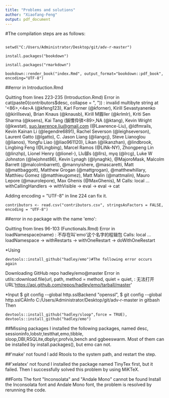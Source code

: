 ```yaml
--- 
title: "Problems and solutions"
author: "Xiaofang-Feng"
output: pdf_document 
---
```


#The compilation steps are as follows:

```{r eval=FALSE}

setwd("C:/Users/Administrator/Desktop/git/adv-r-master")

install.packages("bookdown")

install.packages("rmarkdown")

bookdown::render_book("index.Rmd", output_format="bookdown::pdf_book", encoding="UTF-8")

```


##error in Introduction.Rmd

Quitting from lines 223-235 (Introduction.Rmd) 
Error in cat(paste0(contributors$desc, collapse = ", ")) : 
  invalid multibyte string at '<86>,<4e>A (\@kfeng123), Karl Forner (\@kforner), Kirill Sevastyanenko (\@kirillseva), Brian Knaus (\@knausb), Kirill M眉ller (\@krlmlr), Kriti Sen Sharma (\@ksens), Kai Tang (鍞愭伜锛<89>,NA (\@ktang), Kevin Wright (\@kwstat), suo.lawrence.liu@gmail.com (\@Lawrence-Liu), \@ldfmrails, Kevin Kainan Li (\@legendre6891), Rachel Severson (\@leighseverson), Laurent Gatto (\@lgatto), C. Jason Liang (\@liangcj), Steve Lianoglou (\@lianos), Yongfu Liao (\@liao961120), Likan (\@likanzhan), \@lindbrook, Lingbing Feng (\@Lingbing), Marcel Ramos (\@LiNk-NY), Zhongpeng Lin (\@linzhp), Lionel Henry (\@lionel-), Llu铆s (\@llrs), myq (\@lrcg), Luke W Johnston (\@lwjohnst86), Kevin Lynagh (\@lynaghk), \@MajoroMask, Malcolm Barrett (\@malcolmbarrett), \@mannyishere, \@mascaretti, Matt (\@mattbaggott), Matthew Grogan (\@mattgrogan), \@matthewhillary, Matthieu Gomez (\@matthieugomez), Matt Malin (\@mattmalin), Mauro Lepore (\@maurolepore), Max Ghenis (\@MaxGhenis), M
Calls: local ... withCallingHandlers -> withVisible -> eval -> eval -> cat

Adding encoding = "UTF-8" in line 224 can fix it.
```{r eval=FALSE}
contributors <- read.csv("contributors.csv", stringsAsFactors = FALSE, encoding = "UTF-8")
```

##error in no package with the name 'emo':

Quitting from lines 96-103 (Functionals.Rmd) 
Error in loadNamespace(name) : 不存在叫'emo'这个名字的程辑包
Calls: local ... loadNamespace -> withRestarts -> withOneRestart -> doWithOneRestart

*Using
```{r eval=FALSE}
devtools::install_github("hadley/emo")#The following error occurs again
```

Downloading GitHub repo hadley/emo@master
Error in utils::download.file(url, path, method = method, quiet = quiet,  : 
  无法打开URL'https://api.github.com/repos/hadley/emo/tarball/master'

*Input $ git config --global http.sslBackend "openssl", $ git config --global http.sslCAInfo C:/Users/Administrator/Desktop/git/adv-r-master in gitbash
Then 
```{r eval=FALSE} 
devtools::install_github("hadley/sloop",force = TRUE), 
devtools::install_github("hadley/emo")
```

##Missing packages
I installed the following packages, named desc, sessioninfo,lobstr,testthat,emo,tibble, sloop,DBI,RSQLite,dbplyr,profvis,bench and ggbeeswarm. 
Most of them can be installed by install.packages(), but emo can not. 

##'make' not found
I add Rtools to the system path, and restart the step.

##'xelatex' not found
I installed the package named TinyTex first, but it failed. Then I successfully solved this problem by using MiKTeX. 

##Fonts
The font "Inconsolata" and "Andale Mono" cannot be found
Install the Inconsolata font and Andale Mono font, the problem is resolved by rerunning the code.
